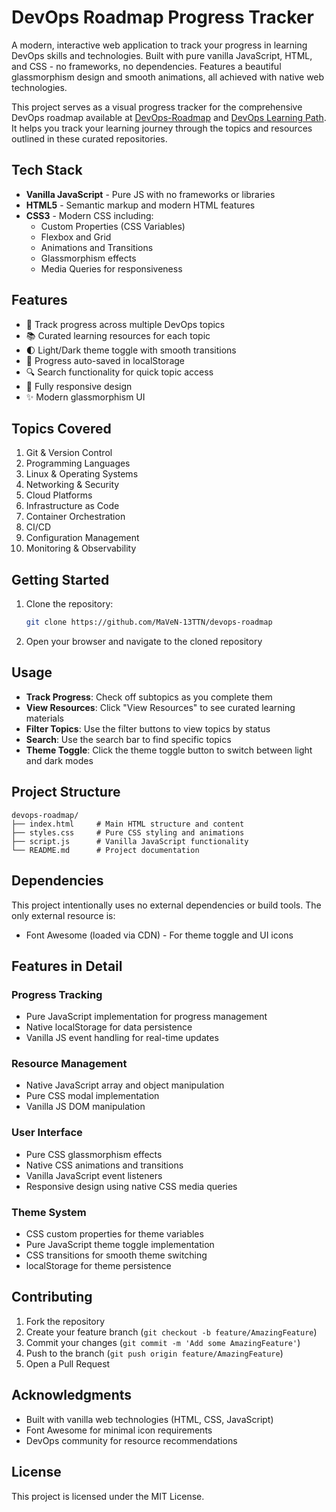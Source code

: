 # DevOps Roadmap Progress Tracker

A modern, interactive web application to track your progress in learning DevOps skills and technologies. Built with pure vanilla JavaScript, HTML, and CSS - no frameworks, no dependencies. Features a beautiful glassmorphism design and smooth animations, all achieved with native web technologies.

This project serves as a visual progress tracker for the comprehensive DevOps roadmap available at [DevOps-Roadmap](https://github.com/milanm/DevOps-Roadmap/tree/master) and [DevOps Learning Path](https://github.com/MaVeN-13TTN/devops-roadmap). It helps you track your learning journey through the topics and resources outlined in these curated repositories.

## Tech Stack

- **Vanilla JavaScript** - Pure JS with no frameworks or libraries
- **HTML5** - Semantic markup and modern HTML features
- **CSS3** - Modern CSS including:
  - Custom Properties (CSS Variables)
  - Flexbox and Grid
  - Animations and Transitions
  - Glassmorphism effects
  - Media Queries for responsiveness

## Features

- 🎯 Track progress across multiple DevOps topics
- 📚 Curated learning resources for each topic
- 🌓 Light/Dark theme toggle with smooth transitions
- 💾 Progress auto-saved in localStorage
- 🔍 Search functionality for quick topic access
- 📱 Fully responsive design
- ✨ Modern glassmorphism UI

## Topics Covered

1. Git & Version Control
2. Programming Languages
3. Linux & Operating Systems
4. Networking & Security
5. Cloud Platforms
6. Infrastructure as Code
7. Container Orchestration
8. CI/CD
9. Configuration Management
10. Monitoring & Observability

## Getting Started

1. Clone the repository:
   ```bash
   git clone https://github.com/MaVeN-13TTN/devops-roadmap
   ```

2. Open your browser and navigate to the cloned repository

## Usage

- **Track Progress**: Check off subtopics as you complete them
- **View Resources**: Click "View Resources" to see curated learning materials
- **Filter Topics**: Use the filter buttons to view topics by status
- **Search**: Use the search bar to find specific topics
- **Theme Toggle**: Click the theme toggle button to switch between light and dark modes

## Project Structure

```
devops-roadmap/
├── index.html     # Main HTML structure and content
├── styles.css     # Pure CSS styling and animations
├── script.js      # Vanilla JavaScript functionality
└── README.md      # Project documentation
```

## Dependencies

This project intentionally uses no external dependencies or build tools. The only external resource is:
- Font Awesome (loaded via CDN) - For theme toggle and UI icons

## Features in Detail

### Progress Tracking
- Pure JavaScript implementation for progress management
- Native localStorage for data persistence
- Vanilla JS event handling for real-time updates

### Resource Management
- Native JavaScript array and object manipulation
- Pure CSS modal implementation
- Vanilla JS DOM manipulation

### User Interface
- Pure CSS glassmorphism effects
- Native CSS animations and transitions
- Vanilla JavaScript event listeners
- Responsive design using native CSS media queries

### Theme System
- CSS custom properties for theme variables
- Pure JavaScript theme toggle implementation
- CSS transitions for smooth theme switching
- localStorage for theme persistence

## Contributing

1. Fork the repository
2. Create your feature branch (`git checkout -b feature/AmazingFeature`)
3. Commit your changes (`git commit -m 'Add some AmazingFeature'`)
4. Push to the branch (`git push origin feature/AmazingFeature`)
5. Open a Pull Request

## Acknowledgments

- Built with vanilla web technologies (HTML, CSS, JavaScript)
- Font Awesome for minimal icon requirements
- DevOps community for resource recommendations

## License

This project is licensed under the MIT License.
